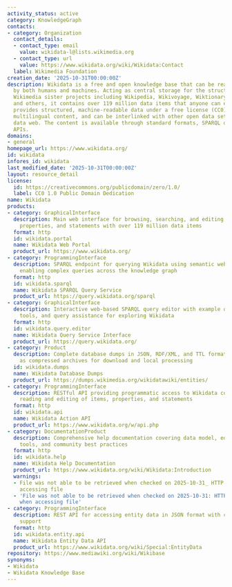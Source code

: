 ```yaml
---
activity_status: active
category: KnowledgeGraph
contacts:
- category: Organization
  contact_details:
  - contact_type: email
    value: wikidata-l@lists.wikimedia.org
  - contact_type: url
    value: https://www.wikidata.org/wiki/Wikidata:Contact
  label: Wikimedia Foundation
creation_date: '2025-10-31T00:00:00Z'
description: Wikidata is a free and open knowledge base that can be read and edited
  by both humans and machines. Acting as central storage for the structured data of
  Wikimedia sister projects including Wikipedia, Wikivoyage, Wiktionary, Wikisource,
  and others, it contains over 119 million data items that anyone can edit. Wikidata
  provides structured, machine-readable data under a free license (CC0), supports
  multilingual content, and can be interlinked with other open data sets on the linked
  data web. The content is available through standard formats, SPARQL queries, and
  APIs.
domains:
- general
homepage_url: https://www.wikidata.org/
id: wikidata
infores_id: wikidata
last_modified_date: '2025-10-31T00:00:00Z'
layout: resource_detail
license:
  id: https://creativecommons.org/publicdomain/zero/1.0/
  label: CC0 1.0 Public Domain Dedication
name: Wikidata
products:
- category: GraphicalInterface
  description: Main web interface for browsing, searching, and editing Wikidata items,
    properties, and statements with over 119 million data items
  format: http
  id: wikidata.portal
  name: Wikidata Web Portal
  product_url: https://www.wikidata.org/
- category: ProgrammingInterface
  description: SPARQL endpoint for querying Wikidata using semantic web query language,
    enabling complex queries across the knowledge graph
  format: http
  id: wikidata.sparql
  name: Wikidata SPARQL Query Service
  product_url: https://query.wikidata.org/sparql
- category: GraphicalInterface
  description: Interactive web-based SPARQL query editor with example queries, visualization
    tools, and query assistance for exploring Wikidata
  format: http
  id: wikidata.query.editor
  name: Wikidata Query Service Interface
  product_url: https://query.wikidata.org/
- category: Product
  description: Complete database dumps in JSON, RDF/XML, and TTL formats, available
    as compressed archives for download and local processing
  id: wikidata.dumps
  name: Wikidata Database Dumps
  product_url: https://dumps.wikimedia.org/wikidatawiki/entities/
- category: ProgrammingInterface
  description: RESTful API providing programmatic access to Wikidata content, allowing
    reading and editing of items, properties, and statements
  format: http
  id: wikidata.api
  name: Wikidata Action API
  product_url: https://www.wikidata.org/w/api.php
- category: DocumentationProduct
  description: Comprehensive help documentation covering data model, editing guidelines,
    tools, and community best practices
  format: http
  id: wikidata.help
  name: Wikidata Help Documentation
  product_url: https://www.wikidata.org/wiki/Wikidata:Introduction
  warnings:
  - File was not able to be retrieved when checked on 2025-10-31_ HTTP 403 error when
    accessing file
  - 'File was not able to be retrieved when checked on 2025-10-31: HTTP 403 error
    when accessing file'
- category: ProgrammingInterface
  description: REST API for accessing entity data in JSON format with content negotiation
    support
  format: http
  id: wikidata.entity.api
  name: Wikidata Entity Data API
  product_url: https://www.wikidata.org/wiki/Special:EntityData
repository: https://www.mediawiki.org/wiki/Wikibase
synonyms:
- Wikidata
- Wikidata Knowledge Base
---
```

